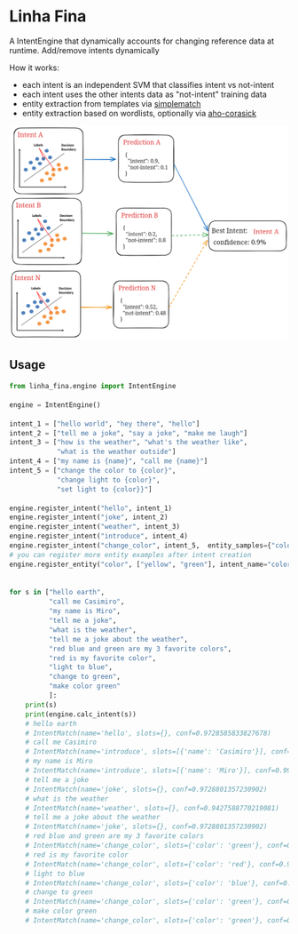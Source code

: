 # Linha Fina

A IntentEngine that dynamically accounts for changing reference data at runtime. Add/remove intents dynamically

How it works:
- each intent is an independent SVM that classifies intent vs not-intent
- each intent uses the other intents data as "not-intent" training data
- entity extraction from templates via [simplematch](https://github.com/tfeldmann/simplematch)
- entity extraction based on wordlists, optionally via [aho-corasick](https://en.wikipedia.org/wiki/Aho%E2%80%93Corasick_algorithm)

![img.png](img.png)


## Usage

```python
from linha_fina.engine import IntentEngine

engine = IntentEngine()

intent_1 = ["hello world", "hey there", "hello"]
intent_2 = ["tell me a joke", "say a joke", "make me laugh"]
intent_3 = ["how is the weather", "what's the weather like",
            "what is the weather outside"]
intent_4 = ["my name is {name}", "call me {name}"]
intent_5 = ["change the color to {color}",
            "change light to {color}",
            "set light to {color}}"]

engine.register_intent("hello", intent_1)
engine.register_intent("joke", intent_2)
engine.register_intent("weather", intent_3)
engine.register_intent("introduce", intent_4)
engine.register_intent("change_color", intent_5,  entity_samples={"color": ["red", "blue"]})
# you can register more entity examples after intent creation
engine.register_entity("color", ["yellow", "green"], intent_name="color")


for s in ["hello earth",
          "call me Casimiro",
          "my name is Miro",
          "tell me a joke",
          "what is the weather",
          "tell me a joke about the weather",
          "red blue and green are my 3 favorite colors",
          "red is my favorite color",
          "light to blue",
          "change to green",
          "make color green"
          ]:
    print(s)
    print(engine.calc_intent(s))
    # hello earth
    # IntentMatch(name='hello', slots={}, conf=0.9728585833827678)
    # call me Casimiro
    # IntentMatch(name='introduce', slots=[{'name': 'Casimiro'}], conf=0.9236423200801248)
    # my name is Miro
    # IntentMatch(name='introduce', slots=[{'name': 'Miro'}], conf=0.9949282563482034)
    # tell me a joke
    # IntentMatch(name='joke', slots={}, conf=0.9728801357230902)
    # what is the weather
    # IntentMatch(name='weather', slots={}, conf=0.9427588770219081)
    # tell me a joke about the weather
    # IntentMatch(name='joke', slots={}, conf=0.9728801357230902)
    # red blue and green are my 3 favorite colors
    # IntentMatch(name='change_color', slots={'color': 'green'}, conf=0.9648410361539215)
    # red is my favorite color
    # IntentMatch(name='change_color', slots={'color': 'red'}, conf=0.9142220645436988)
    # light to blue
    # IntentMatch(name='change_color', slots={'color': 'blue'}, conf=0.9845866111672085)
    # change to green
    # IntentMatch(name='change_color', slots={'color': 'green'}, conf=0.9598265049335444)
    # make color green
    # IntentMatch(name='change_color', slots={'color': 'green'}, conf=0.9142364945872282)
```